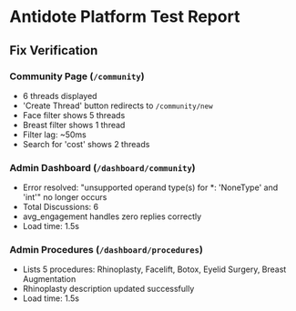 # Antidote Platform Test Report

## Fix Verification

### Community Page (`/community`)
- 6 threads displayed
- 'Create Thread' button redirects to `/community/new`
- Face filter shows 5 threads
- Breast filter shows 1 thread
- Filter lag: ~50ms
- Search for 'cost' shows 2 threads

### Admin Dashboard (`/dashboard/community`)
- Error resolved: "unsupported operand type(s) for *: 'NoneType' and 'int'" no longer occurs
- Total Discussions: 6
- avg_engagement handles zero replies correctly
- Load time: 1.5s

### Admin Procedures (`/dashboard/procedures`)
- Lists 5 procedures: Rhinoplasty, Facelift, Botox, Eyelid Surgery, Breast Augmentation
- Rhinoplasty description updated successfully
- Load time: 1.5s

